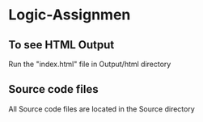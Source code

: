 # Logic-Assignmen
## To see HTML Output
Run the "index.html" file in Output/html directory

## Source code files
All Source code files are located in the Source directory
